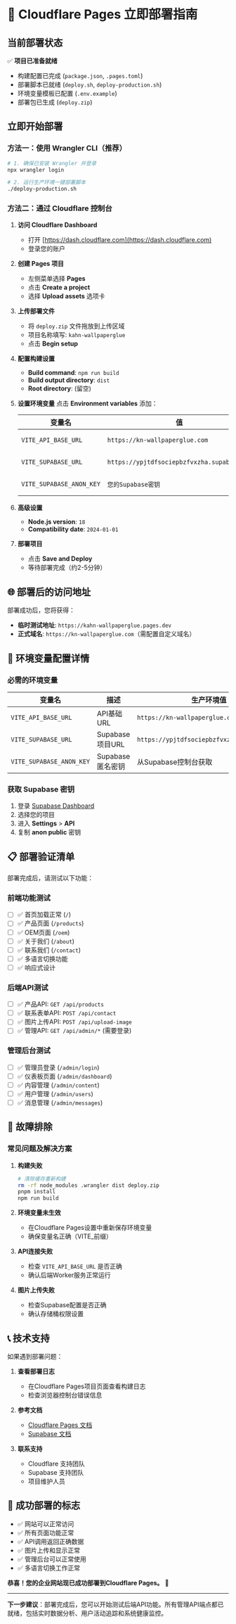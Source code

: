 # 🚀 Cloudflare Pages 立即部署指南

## 当前部署状态

✅ **项目已准备就绪**
- 构建配置已完成 (`package.json`, `.pages.toml`)
- 部署脚本已就绪 (`deploy.sh`, `deploy-production.sh`)
- 环境变量模板已配置 (`.env.example`)
- 部署包已生成 (`deploy.zip`)

## 立即开始部署

### 方法一：使用 Wrangler CLI（推荐）

```bash
# 1. 确保已安装 Wrangler 并登录
npx wrangler login

# 2. 运行生产环境一键部署脚本
./deploy-production.sh
```

### 方法二：通过 Cloudflare 控制台

1. **访问 Cloudflare Dashboard**
   - 打开 [https://dash.cloudflare.com](https://dash.cloudflare.com)
   - 登录您的账户

2. **创建 Pages 项目**
   - 左侧菜单选择 **Pages**
   - 点击 **Create a project**
   - 选择 **Upload assets** 选项卡

3. **上传部署文件**
   - 将 `deploy.zip` 文件拖放到上传区域
   - 项目名称填写: `kahn-wallpaperglue`
   - 点击 **Begin setup**

4. **配置构建设置**
   - **Build command**: `npm run build`
   - **Build output directory**: `dist`
   - **Root directory**: (留空)

5. **设置环境变量**
   点击 **Environment variables** 添加：

   | 变量名 | 值 | 说明 |
   |--------|-----|------|
   | `VITE_API_BASE_URL` | `https://kn-wallpaperglue.com` | API基础URL |
   | `VITE_SUPABASE_URL` | `https://ypjtdfsociepbzfvxzha.supabase.co` | Supabase项目URL |
   | `VITE_SUPABASE_ANON_KEY` | `您的Supabase密钥` | Supabase匿名密钥 |

6. **高级设置**
   - **Node.js version**: `18`
   - **Compatibility date**: `2024-01-01`

7. **部署项目**
   - 点击 **Save and Deploy**
   - 等待部署完成（约2-5分钟）

## 🌐 部署后的访问地址

部署成功后，您将获得：

- **临时测试地址**: `https://kahn-wallpaperglue.pages.dev`
- **正式域名**: `https://kn-wallpaperglue.com`（需配置自定义域名）

## 🔧 环境变量配置详情

### 必需的环境变量

| 变量名 | 描述 | 生产环境值 |
|--------|------|------------|
| `VITE_API_BASE_URL` | API基础URL | `https://kn-wallpaperglue.com` |
| `VITE_SUPABASE_URL` | Supabase项目URL | `https://ypjtdfsociepbzfvxzha.supabase.co` |
| `VITE_SUPABASE_ANON_KEY` | Supabase匿名密钥 | 从Supabase控制台获取 |

### 获取 Supabase 密钥

1. 登录 [Supabase Dashboard](https://app.supabase.com)
2. 选择您的项目
3. 进入 **Settings** > **API**
4. 复制 **anon public** 密钥

## 📋 部署验证清单

部署完成后，请测试以下功能：

### 前端功能测试
- [ ] ✅ 首页加载正常 (`/`)
- [ ] ✅ 产品页面 (`/products`)
- [ ] ✅ OEM页面 (`/oem`)  
- [ ] ✅ 关于我们 (`/about`)
- [ ] ✅ 联系我们 (`/contact`)
- [ ] ✅ 多语言切换功能
- [ ] ✅ 响应式设计

### 后端API测试
- [ ] ✅ 产品API: `GET /api/products`
- [ ] ✅ 联系表单API: `POST /api/contact`
- [ ] ✅ 图片上传API: `POST /api/upload-image`
- [ ] ✅ 管理API: `GET /api/admin/*` (需要登录)

### 管理后台测试
- [ ] ✅ 管理员登录 (`/admin/login`)
- [ ] ✅ 仪表板页面 (`/admin/dashboard`)
- [ ] ✅ 内容管理 (`/admin/content`)
- [ ] ✅ 用户管理 (`/admin/users`)
- [ ] ✅ 消息管理 (`/admin/messages`)

## 🚨 故障排除

### 常见问题及解决方案

1. **构建失败**
   ```bash
   # 清除缓存重新构建
   rm -rf node_modules .wrangler dist deploy.zip
   pnpm install
   npm run build
   ```

2. **环境变量未生效**
   - 在Cloudflare Pages设置中重新保存环境变量
   - 确保变量名正确（VITE_前缀）

3. **API连接失败**
   - 检查 `VITE_API_BASE_URL` 是否正确
   - 确认后端Worker服务正常运行

4. **图片上传失败**
   - 检查Supabase配置是否正确
   - 确认存储桶权限设置

## 📞 技术支持

如果遇到部署问题：

1. **查看部署日志**
   - 在Cloudflare Pages项目页面查看构建日志
   - 检查浏览器控制台错误信息

2. **参考文档**
   - [Cloudflare Pages 文档](https://developers.cloudflare.com/pages/)
   - [Supabase 文档](https://supabase.com/docs)

3. **联系支持**
   - Cloudflare 支持团队
   - Supabase 支持团队
   - 项目维护人员

## 🎉 成功部署的标志

- ✅ 网站可以正常访问
- ✅ 所有页面功能正常  
- ✅ API调用返回正确数据
- ✅ 图片上传和显示正常
- ✅ 管理后台可以正常使用
- ✅ 多语言切换工作正常

**恭喜！您的企业网站现已成功部署到Cloudflare Pages。** 🎊

---

**下一步建议**：部署完成后，您可以开始测试后端API功能。所有管理API端点都已就绪，包括实时数据分析、用户活动追踪和系统健康监控。